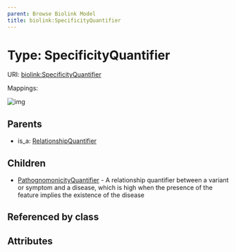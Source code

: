 ```yaml
---
parent: Browse Biolink Model
title: biolink:SpecificityQuantifier
---
```


# Type: SpecificityQuantifier




URI: [biolink:SpecificityQuantifier](https://w3id.org/biolink/vocab/SpecificityQuantifier)

Mappings:

![img](http://yuml.me/diagram/nofunky;dir:TB/class/\[SpecificityQuantifier]^-\[PathognomonicityQuantifier],%20\[RelationshipQuantifier]^-\[SpecificityQuantifier])

## Parents

 *  is_a: [RelationshipQuantifier](RelationshipQuantifier.md)

## Children

 * [PathognomonicityQuantifier](PathognomonicityQuantifier.md) - A relationship quantifier between a variant or symptom and a disease, which is high when the presence of the feature implies the existence of the disease

## Referenced by class


## Attributes


